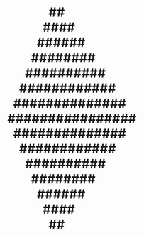 <h1>
&nbsp;&nbsp;&nbsp;&nbsp;&nbsp;&nbsp;&nbsp;&nbsp;&nbsp;&nbsp;&nbsp;&nbsp;&nbsp;&nbsp;##<br>
&nbsp;&nbsp;&nbsp;&nbsp;&nbsp;&nbsp;&nbsp;&nbsp;&nbsp;&nbsp;&nbsp;&nbsp;####<br>
&nbsp;&nbsp;&nbsp;&nbsp;&nbsp;&nbsp;&nbsp;&nbsp;&nbsp;&nbsp;######<br>
&nbsp;&nbsp;&nbsp;&nbsp;&nbsp;&nbsp;&nbsp;&nbsp;########<br>
&nbsp;&nbsp;&nbsp;&nbsp;&nbsp;&nbsp;##########<br>
&nbsp;&nbsp;&nbsp;&nbsp;############<br>
&nbsp;&nbsp;##############<br>
################<br>
&nbsp;&nbsp;##############<br>
&nbsp;&nbsp;&nbsp;&nbsp;############<br>
&nbsp;&nbsp;&nbsp;&nbsp;&nbsp;&nbsp;##########<br>
&nbsp;&nbsp;&nbsp;&nbsp;&nbsp;&nbsp;&nbsp;&nbsp;########<br>
&nbsp;&nbsp;&nbsp;&nbsp;&nbsp;&nbsp;&nbsp;&nbsp;&nbsp;&nbsp;######<br>
&nbsp;&nbsp;&nbsp;&nbsp;&nbsp;&nbsp;&nbsp;&nbsp;&nbsp;&nbsp;&nbsp;&nbsp;####<br>
&nbsp;&nbsp;&nbsp;&nbsp;&nbsp;&nbsp;&nbsp;&nbsp;&nbsp;&nbsp;&nbsp;&nbsp;&nbsp;&nbsp;##<br>

</h1>
